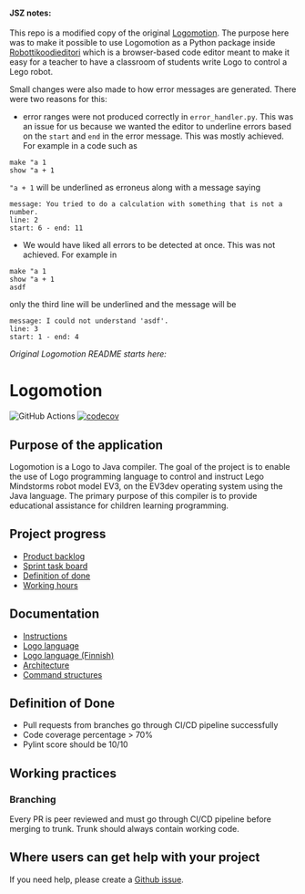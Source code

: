 #### JSZ notes:
This repo is a modified copy of  the original [Logomotion](https://github.com/logo-to-lego/logomotion). The purpose here was to make it possible to use Logomotion as a Python package inside [Robottikoodieditori](https://github.com/robottikoodieditori/ohtuprojekti-robottikoodieditori) which is a browser-based code editor meant to make it easy for a teacher to have a classroom of students write Logo to control a Lego robot.

Small changes were also made to how error messages are generated. There were two reasons for this:

* error ranges were not produced correctly in `error_handler.py`. This was an issue for us because we wanted the editor to underline errors based on the `start` and `end` in the error message. This was mostly achieved. For example in a code such as 
```
make "a 1
show "a + 1
```
`"a + 1` will be underlined as erroneus along with a message saying
```
message: You tried to do a calculation with something that is not a number.
line: 2
start: 6 - end: 11
```
* We would have liked all errors to be detected at once. This was not achieved. For example in
```
make "a 1
show "a + 1
asdf
```
only the third line will be underlined and the message will be
```
message: I could not understand 'asdf'.
line: 3
start: 1 - end: 4
```


*Original Logomotion README starts here:*
# Logomotion

![GitHub Actions](https://github.com/logo-to-lego/logomotion/actions/workflows/main.yml/badge.svg)
[![codecov](https://codecov.io/gh/logo-to-lego/logomotion/branch/main/graph/badge.svg?token=UTNJ6PS64G)](https://codecov.io/gh/logo-to-lego/logomotion)

## Purpose of the application
Logomotion is a Logo to Java compiler. The goal of the project is to enable the use of Logo programming language to control and instruct Lego Mindstorms robot model EV3, on the EV3dev operating system using the Java language. The primary purpose of this compiler is to provide educational assistance for children learning programming.

## Project progress
- [Product backlog](https://github.com/orgs/logo-to-lego/projects/1)
- [Sprint task board](https://github.com/orgs/logo-to-lego/projects/2)
- [Definition of done](#definition-of-done)
- [Working hours](https://docs.google.com/spreadsheets/d/12jyUsrNQjnxRyR_zxs0hcPKDV8_77uyjEEaTHGnhgDI)

## Documentation

- [Instructions](https://github.com/logo-to-lego/logomotion/blob/main/documentation/instructions.md)
- [Logo language](https://github.com/logo-to-lego/logomotion/blob/main/documentation/logo.md)
- [Logo language (Finnish)](https://github.com/logo-to-lego/logomotion/blob/main/documentation/logo_finnish.md)
- [Architecture](https://github.com/logo-to-lego/logomotion/blob/main/documentation/architecture.md)
- [Command structures](https://github.com/logo-to-lego/logomotion/blob/main/documentation/adding_command_structures.md)

## Definition of Done

* Pull requests from branches go through CI/CD pipeline successfully
* Code coverage percentage > 70%
* Pylint score should be 10/10


## Working practices

### Branching

Every PR is peer reviewed and must go through CI/CD pipeline before merging to trunk. Trunk should always contain working code.

## Where users can get help with your project
If you need help, please create a [Github issue](https://github.com/logo-to-lego/logomotion/issues/new/).

